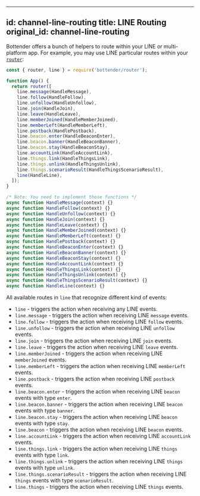 
---
id: channel-line-routing
title: LINE Routing
original_id: channel-line-routing
---

Bottender offers a bunch of helpers to route within your LINE or multi-platform app. For example, you may use LINE particular routes within your [`router`](the-basics-routing.md):

```js
const { router, line } = require('bottender/router');

function App() {
  return router([
    line.message(HandleMessage),
    line.follow(HandleFollow),
    line.unfollow(HandleUnfollow),
    line.join(HandleJoin),
    line.leave(HandleLeave),
    line.memberJoined(HandleMemberJoined),
    line.memberLeft(HandleMemberLeft),
    line.postback(HandlePostback),
    line.beacon.enter(HandleBeaconEnter),
    line.beacon.banner(HandleBeaconBanner),
    line.beacon.stay(HandleBeaconStay),
    line.accountLink(HandleAccountLink),
    line.things.link(HandleThingsLink),
    line.things.unlink(HandleThingsUnlink),
    line.things.scenarioResult(HandleThingsScenarioResult),
    line(HandleLine),
  ]);
}

/* Note: You need to implement those functions */
async function HandleMessage(context) {}
async function HandleFollow(context) {}
async function HandleUnfollow(context) {}
async function HandleJoin(context) {}
async function HandleLeave(context) {}
async function HandleMemberJoined(context) {}
async function HandleMemberLeft(context) {}
async function HandlePostback(context) {}
async function HandleBeaconEnter(context) {}
async function HandleBeaconBanner(context) {}
async function HandleBeaconStay(context) {}
async function HandleAccountLink(context) {}
async function HandleThingsLink(context) {}
async function HandleThingsUnlink(context) {}
async function HandleThingsScenarioResult(context) {}
async function HandleLine(context) {}
```

All available routes in `line` that recognize different kind of events:

- `line` - triggers the action when receiving any LINE events.
- `line.message` - triggers the action when receiving LINE `message` events.
- `line.follow` - triggers the action when receiving LINE `follow` events.
- `line.unfollow` - triggers the action when receiving LINE `unfollow` events.
- `line.join` - triggers the action when receiving LINE `join` events.
- `line.leave` - triggers the action when receiving LINE `leave` events.
- `line.memberJoined` - triggers the action when receiving LINE `memberJoined` events.
- `line.memberLeft` - triggers the action when receiving LINE `memberLeft` events.
- `line.postback` - triggers the action when receiving LINE `postback` events.
- `line.beacon.enter` - triggers the action when receiving LINE `beacon` events with type `enter`.
- `line.beacon.banner` - triggers the action when receiving LINE `beacon` events with type `banner`.
- `line.beacon.stay` - triggers the action when receiving LINE `beacon` events with type `stay`.
- `line.beacon` - triggers the action when receiving LINE `beacon` events.
- `line.accountLink` - triggers the action when receiving LINE `accountLink` events.
- `line.things.link` - triggers the action when receiving LINE `things` events with type `link`.
- `line.things.unlink` - triggers the action when receiving LINE `things` events with type `unlink`.
- `line.things.scenarioResult` - triggers the action when receiving LINE `things` events with type `scenarioResult`.
- `line.things` - triggers the action when receiving LINE `things` events.